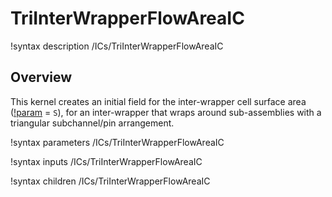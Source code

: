 # TriInterWrapperFlowAreaIC

!syntax description /ICs/TriInterWrapperFlowAreaIC

## Overview

<!-- -->

This kernel creates an initial field for the inter-wrapper cell surface area ([!param](/ICs/TriInterWrapperFlowAreaIC/variable) = `S`), for an inter-wrapper that wraps around sub-assemblies with a triangular subchannel/pin arrangement.

!syntax parameters /ICs/TriInterWrapperFlowAreaIC

!syntax inputs /ICs/TriInterWrapperFlowAreaIC

!syntax children /ICs/TriInterWrapperFlowAreaIC

